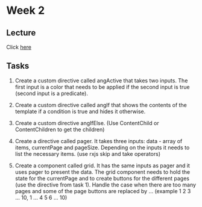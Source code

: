 # Week 2

## Lecture
Click [here](https://speakerdeck.com/iliaidakiev/3-angular-cli-custom-directives-renderer)

## Tasks

1. Create a custom directive called angActive that takes two inputs. The first input is a color that needs to be applied if the second input is true (second input is a predicate).

2. Create a custom directive called angIf that shows the contents of the template if a condition is true and hides it otherwise.

3. Create a custom directive angIfElse. (Use ContentChild or ContentChildren to get the children)

4. Create a directive called pager. It takes three inputs: data - array of items, currentPage and pageSize. Depending on the inputs it needs to list the necessary items. (use rxjs skip and take operators)

5. Create a component called grid. It has the same inputs as pager and it uses pager to present the data. The grid component needs to hold the state for the currentPage and to create buttons for the different pages (use the directive from task 1). Handle the case when there are too many pages and some of the page buttons are replaced by ... (example 1 2 3 ... 10, 1 ... 4 5 6 ... 10)